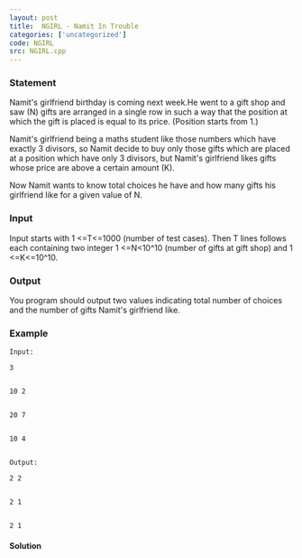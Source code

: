 ```yaml
---
layout: post
title:  NGIRL - Namit In Trouble
categories: ['uncategorized']
code: NGIRL
src: NGIRL.cpp
---
```


### **Statement**

Namit's girlfriend birthday is coming next week.He went to a gift shop and saw
(N) gifts are arranged in a single row in such a way that the position at
which the gift is placed is equal to its price. (Position starts from 1.)

Namit's girlfriend being a maths student like those numbers which have exactly
3 divisors, so Namit decide to buy only those gifts which are placed at a
position which have only 3 divisors, but Namit's girlfriend likes gifts whose
price are above a certain amount (K).

Now Namit wants to know total choices he have and how many gifts his
girlfriend like for a given value of N.

### Input

Input starts with 1 <=T<=1000 (number of test cases). Then T lines follows
each containing two integer 1 <=N<10^10 (number of gifts at gift shop) and
1 <=K<=10^10.

### Output

You program should output two values indicating total number of choices and
the number of gifts Namit's girlfriend like.

### Example

    
    
    Input:
    3
    
    
    10 2
    
    
    20 7
    
    
    10 4
    
    
    Output:
    2 2
    
    
    2 1
    
    
    2 1



#### **Solution**



